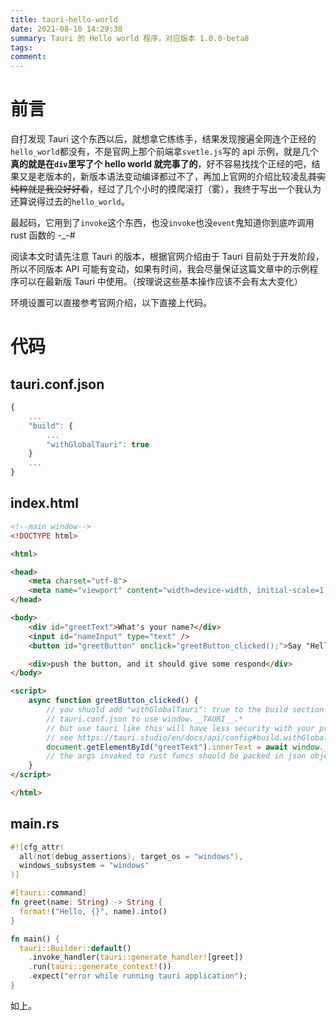 ```yaml
---
title: tauri-hello-world
date: 2021-08-10 14:29:38
summary: Tauri 的 Hello world 程序，对应版本 1.0.0-beta8
tags:
comment:
---
```


# 前言

自打发现 Tauri 这个东西以后，就想拿它练练手，结果发现搜遍全网连个正经的`hello_world`都没有，不是官网上那个前端拿`svetle.js`写的 api 示例，就是几个**真的就是在`div`里写了个 hello world 就完事了的**，好不容易找找个正经的吧，结果又是老版本的，新版本语法变动编译都过不了，再加上官网的介绍比较凌乱~~其实纯粹就是我没好好看~~，经过了几个小时的摸爬滚打（雾），我终于写出一个我认为还算说得过去的`hello_world`。

最起码，它用到了`invoke`这个东西，也没`invoke`也没`event`鬼知道你到底咋调用 rust 函数的 -_-#

阅读本文时请先注意 Tauri 的版本，根据官网介绍由于 Tauri 目前处于开发阶段，所以不同版本 API 可能有变动，如果有时间，我会尽量保证这篇文章中的示例程序可以在最新版 Tauri 中使用。（按理说这些基本操作应该不会有太大变化）

环境设置可以直接参考官网介绍，以下直接上代码。

# 代码

## tauri.conf.json

```javascript
{
	...
	"build": {
		...
		"withGlobalTauri": true
	}
	...
}
```

## index.html

```html
<!--main window-->
<!DOCTYPE html>

<html>

<head>
	<meta charset="utf-8">
	<meta name="viewport" content="width=device-width, initial-scale=1.0">
</head>

<body>
	<div id="greetText">What's your name?</div>
	<input id="nameInput" type="text" />
	<button id="greetButton" onclick="greetButton_clicked();">Say "Hello"</button>

	<div>push the button, and it should give some respond</div>
</body>

<script>
	async function greetButton_clicked() {
		// you shuold add "withGlobalTauri": true to the build section of
		// tauri.conf.json to use window.__TAURI__.*
		// but use tauri like this will have less security with your program,
		// see https://tauri.studio/en/docs/api/config#build.withGlobalTauri for detail.
		document.getElementById("greetText").innerText = await window.__TAURI__.invoke("greet", { name: document.getElementById("nameInput").value });
		// the args invoked to rust funcs should be packed in json object.
	}
</script>

</html>
```

## main.rs

```rust
#![cfg_attr(
  all(not(debug_assertions), target_os = "windows"),
  windows_subsystem = "windows"
)]

#[tauri::command]
fn greet(name: String) -> String {
  format!("Hello, {}", name).into()
}

fn main() {
  tauri::Builder::default()
    .invoke_handler(tauri::generate_handler![greet])
    .run(tauri::generate_context!())
    .expect("error while running tauri application");
}
```

如上。